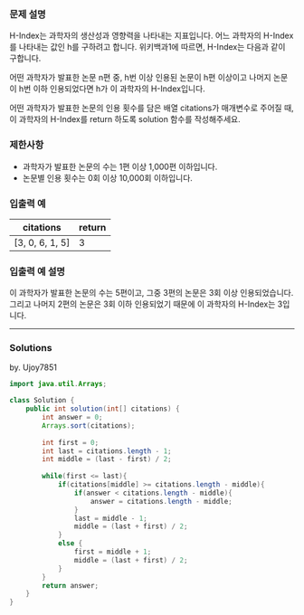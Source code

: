 ### 문제 설명
H-Index는 과학자의 생산성과 영향력을 나타내는 지표입니다. 어느 과학자의 H-Index를 나타내는 값인 h를 구하려고 합니다. 위키백과1에 따르면, H-Index는 다음과 같이 구합니다.

어떤 과학자가 발표한 논문 n편 중, h번 이상 인용된 논문이 h편 이상이고 나머지 논문이 h번 이하 인용되었다면 h가 이 과학자의 H-Index입니다.

어떤 과학자가 발표한 논문의 인용 횟수를 담은 배열 citations가 매개변수로 주어질 때, 이 과학자의 H-Index를 return 하도록 solution 함수를 작성해주세요.

### 제한사항
* 과학자가 발표한 논문의 수는 1편 이상 1,000편 이하입니다.
* 논문별 인용 횟수는 0회 이상 10,000회 이하입니다.

### 입출력 예
citations | return
----------|-------
[3, 0, 6, 1, 5] | 3

### 입출력 예 설명
이 과학자가 발표한 논문의 수는 5편이고, 그중 3편의 논문은 3회 이상 인용되었습니다. 그리고 나머지 2편의 논문은 3회 이하 인용되었기 때문에 이 과학자의 H-Index는 3입니다.

---
### Solutions

by. Ujoy7851

```java
import java.util.Arrays;

class Solution {
    public int solution(int[] citations) {
        int answer = 0;
        Arrays.sort(citations);
        
        int first = 0;
        int last = citations.length - 1;        
        int middle = (last - first) / 2;
        
        while(first <= last){
            if(citations[middle] >= citations.length - middle){                
                if(answer < citations.length - middle){
                    answer = citations.length - middle;
                }
                last = middle - 1;
                middle = (last + first) / 2;
            }
            else {
                first = middle + 1;
                middle = (last + first) / 2;
            }
        }
        return answer;
    }
}
```
